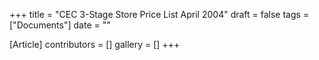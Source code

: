 +++
title = "CEC 3-Stage Store Price List April 2004"
draft = false
tags = ["Documents"]
date = ""

[Article]
contributors = []
gallery = []
+++